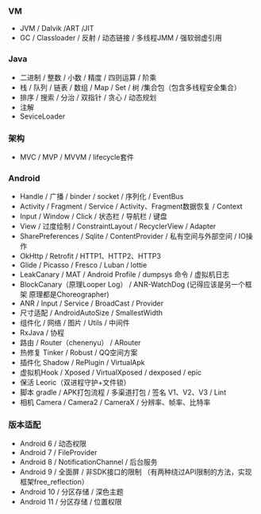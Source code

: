 ### VM
* JVM / Dalvik /ART /JIT
* GC / Classloader / 反射 / 动态链接 / 多线程JMM / 强软弱虚引用

### Java
* 二进制 / 整数 / 小数 / 精度 / 四则运算 / 阶乘 
* 栈 / 队列 / 链表 / 数组 / Map / Set / 树 /集合包（包含多线程安全集合）
* 排序 / 搜索 / 分治 / 双指针 / 贪心 / 动态规划
* 注解
* SeviceLoader

### 架构
* MVC / MVP / MVVM / lifecycle套件

### Android
* Handle / 广播 / binder / socket / 序列化 / EventBus
* Activity / Fragment / Service / Activity、Fragment数据恢复 / Context
* Input / Window / Click / 状态栏 / 导航栏 / 键盘
* View / 过度绘制 / ConstraintLayout / RecyclerView / Adapter
* SharePreferences / Sqlite / ContentProvider / 私有空间与外部空间 / IO操作
* OkHttp / Retrofit / HTTP1、HTTP2、HTTP3
* Glide / Picasso / Fresco / Luban / lottie
* LeakCanary / MAT / Android Profile / dumpsys 命令 / 虚拟机日志
* BlockCanary（原理Looper Log） / ANR-WatchDog (记得应该是另一个框架 原理都是Choreographer)
* ANR / Input / Service / BroadCast / Provider
* 尺寸适配 / AndroidAutoSize / SmallestWidth
* 组件化 / 网络 / 图片 / Utils / 中间件
* RxJava / 协程
* 路由 / Router（chenenyu） / ARouter
* 热修复 Tinker / Robust / QQ空间方案
* 插件化 Shadow / RePlugin / VirtualApk
* 虚拟机Hook / Xposed / VirtualXposed / dexposed / epic
* 保活 Leoric（双进程守护+文件锁）
* 脚本 gradle / APK打包流程 / 多渠道打包 / 签名 V1、V2、V3 / Lint
* 相机 Camera / Camera2 / CameraX / 分辨率、帧率、比特率

### 版本适配
* Android 6 / 动态权限
* Android 7 / FileProvider
* Android 8 / NotificationChannel / 后台服务
* Android 9 / 全面屏 / 非SDK接口的限制 （有两种绕过API限制的方法，实现框架free_reflection）
* Android 10 / 分区存储 / 深色主题
* Android 11 / 分区存储 / 位置权限
